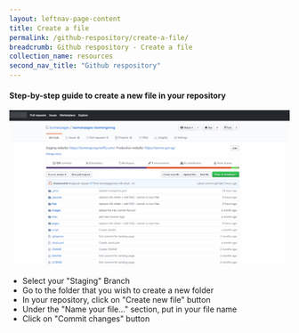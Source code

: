 ```yaml
---
layout: leftnav-page-content
title: Create a file
permalink: /github-respository/create-a-file/
breadcrumb: Github respository - Create a file
collection_name: resources
second_nav_title: "Github respository"
---
```

#### **Step-by-step guide to create a new file in your repository**
![Creating a new file in your repository](/images/resources/creating-a-new-file-in-your-repository.gif)

* Select your "Staging" Branch
* Go to the folder that you wish to create a new folder
* In your repository, click on "Create new file" button
* Under the "Name your file..." section, put in your file name
* Click on "Commit changes" button
